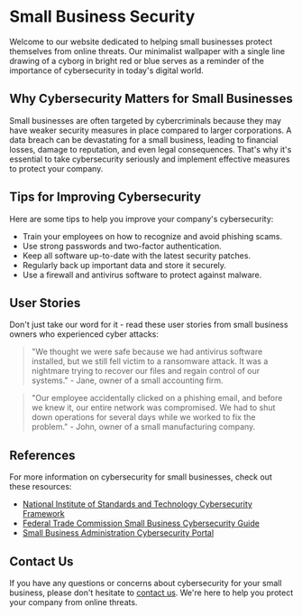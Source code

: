 <!--font:Barlow Condensed-->

# Small Business Security

Welcome to our website dedicated to helping small businesses protect themselves from online threats. Our minimalist wallpaper with a single line drawing of a cyborg in bright red or blue serves as a reminder of the importance of cybersecurity in today's digital world.

## Why Cybersecurity Matters for Small Businesses

Small businesses are often targeted by cybercriminals because they may have weaker security measures in place compared to larger corporations. A data breach can be devastating for a small business, leading to financial losses, damage to reputation, and even legal consequences. That's why it's essential to take cybersecurity seriously and implement effective measures to protect your company.

## Tips for Improving Cybersecurity

Here are some tips to help you improve your company's cybersecurity:

-   Train your employees on how to recognize and avoid phishing scams.
-   Use strong passwords and two-factor authentication.
-   Keep all software up-to-date with the latest security patches.
-   Regularly back up important data and store it securely.
-   Use a firewall and antivirus software to protect against malware.

## User Stories

Don't just take our word for it - read these user stories from small business owners who experienced cyber attacks:

> "We thought we were safe because we had antivirus software installed, but we still fell victim to a ransomware attack. It was a nightmare trying to recover our files and regain control of our systems." - Jane, owner of a small accounting firm.

> "Our employee accidentally clicked on a phishing email, and before we knew it, our entire network was compromised. We had to shut down operations for several days while we worked to fix the problem." - John, owner of a small manufacturing company.

## References

For more information on cybersecurity for small businesses, check out these resources:

-   [National Institute of Standards and Technology Cybersecurity Framework](#)
-   [Federal Trade Commission Small Business Cybersecurity Guide](#)
-   [Small Business Administration Cybersecurity Portal](#)

## Contact Us

If you have any questions or concerns about cybersecurity for your small business, please don't hesitate to [contact us](#). We're here to help you protect your company from online threats.

<!--

Write me content for website with wallpaper which alt text is:

"A minimalist wallpaper with a single line drawing of a cyborg, in a striking color such as bright red or blue."

The name/title of the page should not be 1:1 copy of the alt text but rather a real content of the website which is using this wallpaper.

- Use markdown format
- Start with heading
- Heading should be short and concise
- The content should look like a real website
- The website should not be about the wallpaper, wallpaper is just a related background
- Heading should be contain work "wallpaper" or "background"
- Include real sections like references, contact, user stories, etc. use things relevant to the page purpose.
- Feel free to use structure like headings, bullets, numbering, blockquotes, paragraphs, horizontal lines, etc.
- You can use formatting like bold or _italic_
- You can include UTF-8 emojis
- Links should be only #hash anchors (and you can refer to the document itself)
- Do not include images


---


# Cybersecurity for Small Businesses: Protect Your Company from Online Threats

Welcome to our website dedicated to helping small businesses protect themselves from online threats. Our minimalist wallpaper with a single line drawing of a cyborg in bright red or blue serves as a reminder of the importance of cybersecurity in today's digital world.

## Why Cybersecurity Matters for Small Businesses

Small businesses are often targeted by cybercriminals because they may have weaker security measures in place compared to larger corporations. A data breach can be devastating for a small business, leading to financial losses, damage to reputation, and even legal consequences. That's why it's essential to take cybersecurity seriously and implement effective measures to protect your company.

## Tips for Improving Cybersecurity

Here are some tips to help you improve your company's cybersecurity:

- Train your employees on how to recognize and avoid phishing scams.
- Use strong passwords and two-factor authentication.
- Keep all software up-to-date with the latest security patches.
- Regularly back up important data and store it securely.
- Use a firewall and antivirus software to protect against malware.

## User Stories

Don't just take our word for it - read these user stories from small business owners who experienced cyber attacks:

> "We thought we were safe because we had antivirus software installed, but we still fell victim to a ransomware attack. It was a nightmare trying to recover our files and regain control of our systems." - Jane, owner of a small accounting firm.

> "Our employee accidentally clicked on a phishing email, and before we knew it, our entire network was compromised. We had to shut down operations for several days while we worked to fix the problem." - John, owner of a small manufacturing company.

## References

For more information on cybersecurity for small businesses, check out these resources:

- [National Institute of Standards and Technology Cybersecurity Framework](#)
- [Federal Trade Commission Small Business Cybersecurity Guide](#)
- [Small Business Administration Cybersecurity Portal](#)

## Contact Us

If you have any questions or concerns about cybersecurity for your small business, please don't hesitate to [contact us](#). We're here to help you protect your company from online threats.

-->
